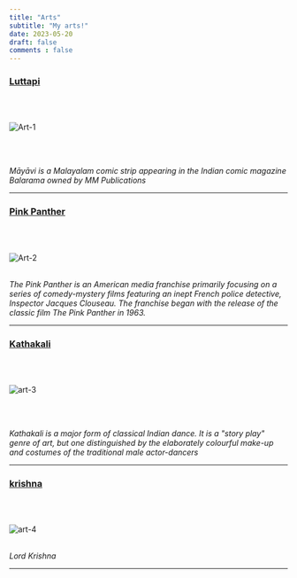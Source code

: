```yaml
---
title: "Arts"
subtitle: "My arts!"
date: 2023-05-20
draft: false
comments : false
---
```


### <ins>Luttapi</ins>
<br><br>

![Art-1](https://cdn.discordapp.com/attachments/1101145432941404164/1110540347555205201/WhatsApp_Image_2023-05-23_at_12.46.41_PM.jpeg)

<br><br>

*Māyāvi is a Malayalam comic strip appearing in the Indian comic magazine Balarama owned by MM Publications*

---

### <ins>Pink Panther</ins>
<br><br>

![Art-2](https://cdn.discordapp.com/attachments/1101145432941404164/1110540347865579560/WhatsApp_Image_2023-05-23_at_12.48.08_PM.jpeg)
<br><br>

*The Pink Panther is an American media franchise primarily focusing on a series of comedy-mystery films featuring an inept French police detective, Inspector Jacques Clouseau. The franchise began with the release of the classic film The Pink Panther in 1963.*

---

### <ins>Kathakali</ins>
<br><br>

![art-3](https://cdn.discordapp.com/attachments/1101145432941404164/1110540348150788238/WhatsApp_Image_2023-05-23_at_12.51.16_PM.jpeg)

<br><br>

*Kathakali is a major form of classical Indian dance. It is a "story play" genre of art, but one distinguished by the elaborately colourful make-up and costumes of the traditional male actor-dancers*



---
### <ins>krishna</ins>
<br><br>

![art-4](https://cdn.discordapp.com/attachments/1101145432941404164/1110540348553449534/WhatsApp_Image_2023-05-23_at_12.53.38_PM.jpeg)
<br><br>

*Lord Krishna*

---